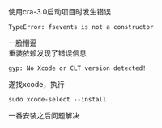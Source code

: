 使用cra-3.0启动项目时发生错误

```
TypeError: fsevents is not a constructor
```

一脸懵逼  
重装依赖发现了错误信息

```
gyp: No Xcode or CLT version detected!
```

遂找xcode，执行

```
sudo xcode-select --install
```

一番安装之后问题解决